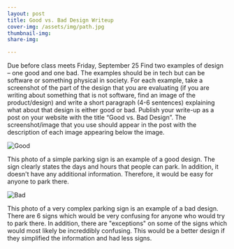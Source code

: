 ```yaml
---
layout: post
title: Good vs. Bad Design Writeup
cover-img: /assets/img/path.jpg
thumbnail-img: 
share-img: 

---
```


Due before class meets Friday, September 25
Find two examples of design – one good and one bad. The examples should be in tech but can be software or something physical in society. For each example, take a screenshot of the part of the design that you are evaluating (if you are writing about something that is not software, find an image of the product/design) and write a short paragraph (4-6 sentences) explaining what about that design is either good or bad. Publish your write-up as a post on your website with the title “Good vs. Bad Design”. The screenshot/image that you use should appear in the post with the description of each image appearing below the image.

![Good](https://newyork.cbslocal.com/wp-content/uploads/sites/14578484/2019/07/0727noparking.jpg?w=1024)

This photo of a simple parking sign is an example of a good design. The sign clearly states the days and hours that people can park. In addition, it doesn't have any additional information. Therefore, it would be easy for anyone to park there.   

![Bad](https://anm.digital/wp-content/uploads/2018/12/pawhohasparkingduty-768x1024.jpg)

This photo of a very complex parking sign is an example of a bad design. There are 6 signs which would be very confusing for anyone who would try to park there. In addition, there are "exceptions" on some of the signs which would most likely be increddibly confusing. This would be a better design if they simplified the information and had less signs. 
